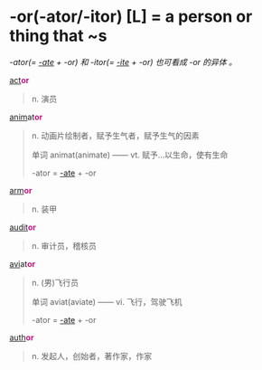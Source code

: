 # -or(-ator/-itor) [L] = a person or thing that ~s

*-ator(= [-ate](-ate.md) + -or) 和 -itor(= [-ite](-ite.md) + -or) 也可看成 -or 的异体 。*

[act](_act_.md)<b style="color: #C71585;">or</b>
> n. 演员

[anim](_anim_.md)at<b style="color: #C71585;">or</b>
> n. 动画片绘制者，赋予生气者，赋予生气的因素
>
> 单词 animat(animate) —— vt. 赋予...以生命，使有生命
>
> -ator = [-ate](-ate.md) + -or

[arm](_arm_.md)<b style="color: #C71585;">or</b>
> n. 装甲

[audit](_aud_.md)<b style="color: #C71585;">or</b>
> n. 审计员，稽核员

[avi](_avi_.md)at<b style="color: #C71585;">or</b>
> n. (男)飞行员
>
> 单词 aviat(aviate) —— vi. 飞行，驾驶飞机
>
> -ator = [-ate](-ate.md) + -or

[auth](_aug_.md)<b style="color: #C71585;">or</b>
> n. 发起人，创始者，著作家，作家